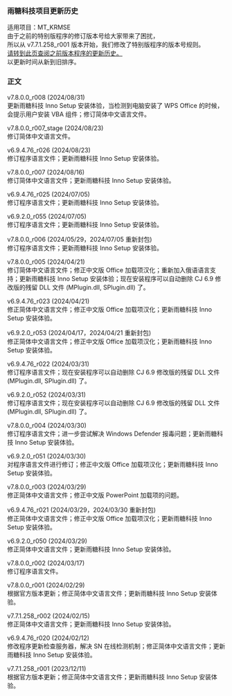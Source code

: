 ### 雨糖科技项目更新历史
适用项目：MT_KRMSE<br>
由于之前的特别版程序的修订版本号给大家带来了困扰，<br>
所以从 v7.7.1.258_r001 版本开始，我们修改了特别版程序的版本号规则。<br>
[请转到此页查阅之前版本程序的更新历史。](https://github.com/RainCandyTech/RCProject_UpdateHistory/blob/main/MT_KRMSE_Legacy.md)<br>
以更新时间从新到旧排序。
### 正文
v7.8.0.0_r008 (2024/08/31)<br>
更新雨糖科技 Inno Setup 安装体验，当检测到电脑安装了 WPS Office 的时候，会提示用户安装 VBA 组件；修订简体中文语言文件。

v7.8.0.0_r007_stage (2024/08/23)<br>
修订简体中文语言文件。

v6.9.4.76_r026 (2024/08/23)<br>
修订程序语言文件；更新雨糖科技 Inno Setup 安装体验。

v7.8.0.0_r007 (2024/08/16)<br>
修订简体中文语言文件；更新雨糖科技 Inno Setup 安装体验。

v6.9.4.76_r025 (2024/07/05)<br>
修订程序语言文件；更新雨糖科技 Inno Setup 安装体验。

v6.9.2.0_r055 (2024/07/05)<br>
修订程序语言文件；更新雨糖科技 Inno Setup 安装体验。

v7.8.0.0_r006 (2024/05/29，2024/07/05 重新封包)<br>
修订程序语言文件；更新雨糖科技 Inno Setup 安装体验。

v7.8.0.0_r005 (2024/04/21)<br>
修订简体中文语言文件；修正中文版 Office 加载项汉化；重新加入俄语语言支持；更新雨糖科技 Inno Setup 安装体验；现在安装程序可以自动删除 CJ 6.9 修改版的残留 DLL 文件 (MPlugin.dll, SPlugin.dll) 了。

v6.9.4.76_r023 (2024/04/21)<br>
修正简体中文语言文件；修正中文版 Office 加载项汉化；更新雨糖科技 Inno Setup 安装体验。

v6.9.2.0_r053 (2024/04/17，2024/04/21 重新封包)<br>
修正简体中文语言文件；修正中文版 Office 加载项汉化；更新雨糖科技 Inno Setup 安装体验。

v6.9.4.76_r022 (2024/03/31)<br>
修订程序语言文件；现在安装程序可以自动删除 CJ 6.9 修改版的残留 DLL 文件 (MPlugin.dll, SPlugin.dll) 了。

v6.9.2.0_r052 (2024/03/31)<br>
修订程序语言文件；现在安装程序可以自动删除 CJ 6.9 修改版的残留 DLL 文件 (MPlugin.dll, SPlugin.dll) 了。

v7.8.0.0_r004 (2024/03/30)<br>
修订程序语言文件；进一步尝试解决 Windows Defender 报毒问题；更新雨糖科技 Inno Setup 安装体验。

v6.9.2.0_r051 (2024/03/30)<br>
对程序语言文件进行修订；修正中文版 Office 加载项汉化；更新雨糖科技 Inno Setup 安装体验。

v7.8.0.0_r003 (2024/03/29)<br>
修正简体中文语言文件；修正中文版 PowerPoint 加载项的问题。

v6.9.4.76_r021 (2024/03/29，2024/03/30 重新封包)<br>
修正简体中文语言文件；修正中文版 Office 加载项汉化；更新雨糖科技 Inno Setup 安装体验。

v6.9.2.0_r050 (2024/03/29)<br>
修正简体中文语言文件；更新雨糖科技 Inno Setup 安装体验。

v7.8.0.0_r002 (2024/03/17)<br>
修订程序语言文件。

v7.8.0.0_r001 (2024/02/29)<br>
根据官方版本更新；修正简体中文语言文件；更新雨糖科技 Inno Setup 安装体验。

v7.7.1.258_r002 (2024/02/15)<br>
修正简体中文语言文件；更新雨糖科技 Inno Setup 安装体验。

v6.9.4.76_r020 (2024/02/12)<br>
修改程序更新检查服务器，解决 SN 在线检测机制；修正简体中文语言文件；更新雨糖科技 Inno Setup 安装体验。

v7.7.1.258_r001 (2023/12/11)<br>
根据官方版本更新；修正简体中文语言文件；更新雨糖科技 Inno Setup 安装体验。
